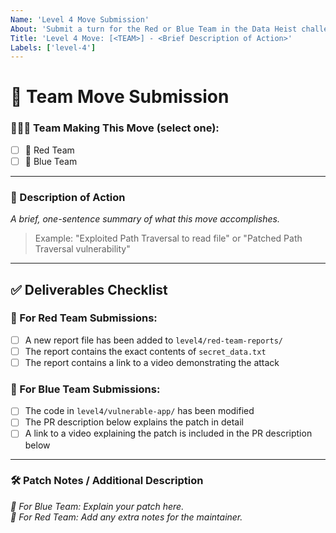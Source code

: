 ```yaml
---
Name: 'Level 4 Move Submission'
About: 'Submit a turn for the Red or Blue Team in the Data Heist challenge.'
Title: 'Level 4 Move: [<TEAM>] - <Brief Description of Action>'
Labels: ['level-4']
---
```


# 🎲 Team Move Submission

### 🧑‍🤝‍🧑 Team Making This Move (select one):
- [ ] 🔴 Red Team  
- [ ] 🔵 Blue Team  

---

### 📝 Description of Action  
_A brief, one-sentence summary of what this move accomplishes._  
> Example: "Exploited Path Traversal to read file" or "Patched Path Traversal vulnerability"

---

## ✅ Deliverables Checklist

### 🔴 For Red Team Submissions:
- [ ] A new report file has been added to `level4/red-team-reports/`
- [ ] The report contains the exact contents of `secret_data.txt`
- [ ] The report contains a link to a video demonstrating the attack

### 🔵 For Blue Team Submissions:
- [ ] The code in `level4/vulnerable-app/` has been modified
- [ ] The PR description below explains the patch in detail
- [ ] A link to a video explaining the patch is included in the PR description below

---

### 🛠️ Patch Notes / Additional Description  
_🔵 For Blue Team: Explain your patch here._  
_🔴 For Red Team: Add any extra notes for the maintainer._
